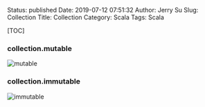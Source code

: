 Status: published
Date: 2019-07-12 07:51:32
Author: Jerry Su
Slug: Collection
Title: Collection
Category: Scala
Tags: Scala

[TOC]

### collection.mutable
![mutable](images/Scala/mutable.png)

### collection.immutable
![immutable](images/Scala/immutable.png)